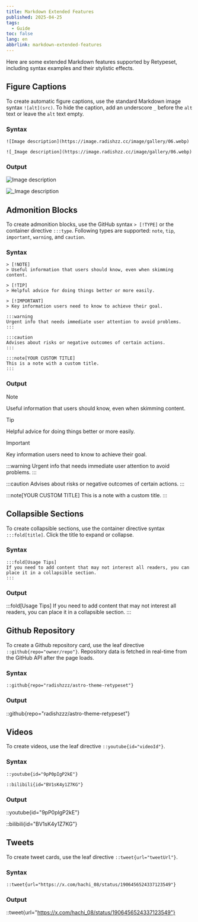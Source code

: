 ```yaml
---
title: Markdown Extended Features
published: 2025-04-25
tags:
  - Guide
toc: false
lang: en
abbrlink: markdown-extended-features
---
```


Here are some extended Markdown features supported by Retypeset, including syntax examples and their stylistic effects.

## Figure Captions

To create automatic figure captions, use the standard Markdown image syntax `![alt](src)`. To hide the caption, add an underscore `_` before the `alt` text or leave the `alt` text empty.

### Syntax

```
![Image description](https://image.radishzz.cc/image/gallery/06.webp)

![_Image description](https://image.radishzz.cc/image/gallery/06.webp)
```

### Output

![Image description](https://image.radishzz.cc/image/gallery/06.webp)

![_Image description](https://image.radishzz.cc/image/gallery/06.webp)

## Admonition Blocks

To create admonition blocks, use the GitHub syntax `> [!TYPE]` or the container directive `:::type`. Following types are supported: `note`, `tip`, `important`, `warning`, and `caution`.

### Syntax

```
> [!NOTE]
> Useful information that users should know, even when skimming content.

> [!TIP]
> Helpful advice for doing things better or more easily.

> [!IMPORTANT]
> Key information users need to know to achieve their goal.

:::warning
Urgent info that needs immediate user attention to avoid problems.
:::

:::caution
Advises about risks or negative outcomes of certain actions.
:::

:::note[YOUR CUSTOM TITLE]
This is a note with a custom title.
:::
```

### Output

> [!NOTE]
> Useful information that users should know, even when skimming content.

> [!TIP]
> Helpful advice for doing things better or more easily.

> [!IMPORTANT]
> Key information users need to know to achieve their goal.

:::warning
Urgent info that needs immediate user attention to avoid problems.
:::

:::caution
Advises about risks or negative outcomes of certain actions.
:::

:::note[YOUR CUSTOM TITLE]
This is a note with a custom title.
:::

## Collapsible Sections

To create collapsible sections, use the container directive syntax `:::fold[title]`. Click the title to expand or collapse.

### Syntax

```
:::fold[Usage Tips]
If you need to add content that may not interest all readers, you can place it in a collapsible section.
:::
```

### Output

:::fold[Usage Tips]
If you need to add content that may not interest all readers, you can place it in a collapsible section.
:::

## Github Repository

To create a Github repository card, use the leaf directive `::github{repo="owner/repo"}`. Repository data is fetched in real-time from the GitHub API after the page loads.

### Syntax

```
::github{repo="radishzzz/astro-theme-retypeset"}
```

### Output

::github{repo="radishzzz/astro-theme-retypeset"}

## Videos

To create videos, use the leaf directive `::youtube{id="videoId"}`.

### Syntax

```
::youtube{id="9pP0pIgP2kE"}

::bilibili{id="BV1sK4y1Z7KG"}
```

### Output

::youtube{id="9pP0pIgP2kE"}

::bilibili{id="BV1sK4y1Z7KG"}

## Tweets

To create tweet cards, use the leaf directive `::tweet{url="tweetUrl"}`.

### Syntax

```
::tweet{url="https://x.com/hachi_08/status/1906456524337123549"}
```

### Output

::tweet{url="https://x.com/hachi_08/status/1906456524337123549"}
